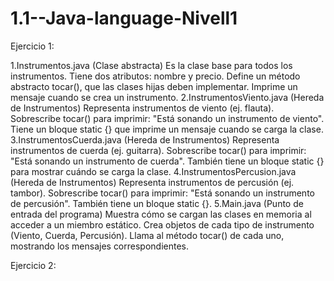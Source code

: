 # 1.1--Java-language-Nivell1
Ejercicio 1:

1.Instrumentos.java (Clase abstracta)
Es la clase base para todos los instrumentos.
Tiene dos atributos: nombre y precio.
Define un método abstracto tocar(), que las clases hijas deben implementar.
Imprime un mensaje cuando se crea un instrumento.
2.InstrumentosViento.java (Hereda de Instrumentos)
Representa instrumentos de viento (ej. flauta).
Sobrescribe tocar() para imprimir: "Está sonando un instrumento de viento".
Tiene un bloque static {} que imprime un mensaje cuando se carga la clase.
3.InstrumentosCuerda.java (Hereda de Instrumentos)
Representa instrumentos de cuerda (ej. guitarra).
Sobrescribe tocar() para imprimir: "Está sonando un instrumento de cuerda".
También tiene un bloque static {} para mostrar cuándo se carga la clase.
4.InstrumentosPercusion.java (Hereda de Instrumentos)
Representa instrumentos de percusión (ej. tambor).
Sobrescribe tocar() para imprimir: "Está sonando un instrumento de percusión".
También tiene un bloque static {}.
5.Main.java (Punto de entrada del programa)
Muestra cómo se cargan las clases en memoria al acceder a un miembro estático.
Crea objetos de cada tipo de instrumento (Viento, Cuerda, Percusión).
Llama al método tocar() de cada uno, mostrando los mensajes correspondientes.

Ejercicio 2:

